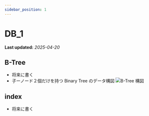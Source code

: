 ```yaml
---
sidebar_position: 1
---
```


# DB_1

**Last updated:** _2025-04-20_



## B-Tree
- 将来に書く
- 子ーノード２個だけを持つ Binary Tree のデータ構図
  ![B-Tree 構図](/img/DB1.png)

## index
- 将来に書く